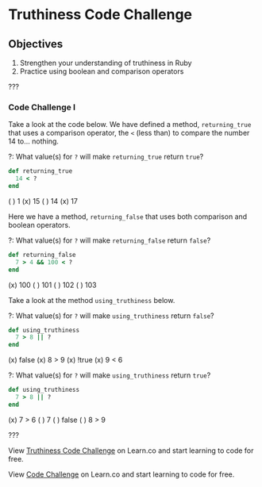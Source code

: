 # Truthiness Code Challenge

## Objectives

1. Strengthen your understanding of truthiness in Ruby
2. Practice using boolean and comparison operators

???

### Code Challenge I

Take a look at the code below. We have defined a method, `returning_true` that uses a comparison operator, the `<` (less than) to compare the number 14 to... nothing.

?: What value(s) for `?` will make `returning_true` return `true`?

``` ruby
def returning_true
  14 < ?
end
```

( ) 1
(x) 15
( ) 14
(x) 17


Here we have a method, `returning_false` that uses both comparison and boolean operators.

?: What value(s) for `?` will make `returning_false` return `false`?

``` ruby
def returning_false
  7 > 4 && 100 < ?
end
```

(x) 100
( ) 101
( ) 102
( ) 103

Take a look at the method `using_truthiness` below.

?: What value(s) for `?` will make `using_truthiness` return `false`?


```ruby
def using_truthiness
  7 > 8 || ?
end
```

(x) false
(x) 8 > 9
(x) !true
(x) 9 < 6


?: What value(s) for `?` will make `using_truthiness` return `true`?


```ruby
def using_truthiness
  7 > 8 || ?
end
```

(x) 7 > 6
( ) 7
( ) false
( ) 8 > 9

???

<p data-visibility='hidden'>View <a href='https://learn.co/lessons/truthiness-code-challenge' title='Truthiness Code Challenge'>Truthiness Code Challenge</a> on Learn.co and start learning to code for free.</p>

<p class='util--hide'>View <a href='https://learn.co/lessons/truthiness-code-challenge'>Code Challenge</a> on Learn.co and start learning to code for free.</p>
